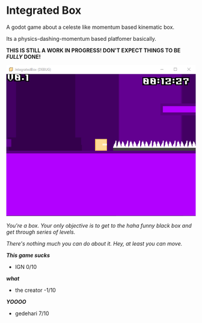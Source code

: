 # Integrated Box
A godot game about a celeste like momentum based kinematic box. 

Its a physics-dashing-momentum based platfomer basically.

**THIS IS STILL A WORK IN PROGRESS! DON'T EXPECT THINGS TO BE _FULLY_ DONE!**

![box](box-1.png)

_You're a box. Your only objective is to get to the haha funny black box and get through series of levels._

_There's nothing much you can do about it. Hey, at least you can move._

___This game sucks___

- IGN 0/10

___what___

- the creator -1/10

___YOOOO___

- gedehari 7/10

